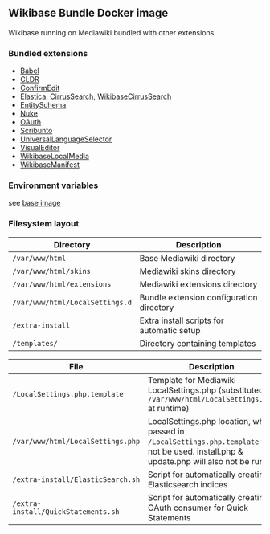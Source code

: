 ## Wikibase Bundle Docker image

Wikibase running on Mediawiki bundled with other extensions.

### Bundled extensions

- [Babel](https://www.mediawiki.org/wiki/Extension:Babel)
- [CLDR](https://www.mediawiki.org/wiki/Extension:CLDR)
- [ConfirmEdit](https://www.mediawiki.org/wiki/Extension:ConfirmEdit)
- [Elastica](https://www.mediawiki.org/wiki/Extension:Elastica), [CirrusSearch](https://www.mediawiki.org/wiki/Extension:CirrusSearch), [WikibaseCirrusSearch](https://www.mediawiki.org/wiki/Extension:WikibaseCirrusSearch)
- [EntitySchema](https://www.mediawiki.org/wiki/Extension:EntitySchema)
- [Nuke](https://www.mediawiki.org/wiki/Extension:Nuke)
- [OAuth](https://www.mediawiki.org/wiki/Extension:OAuth)
- [Scribunto](https://www.mediawiki.org/wiki/Extension:Scribunto)
- [UniversalLanguageSelector](https://www.mediawiki.org/wiki/Extension:UniversalLanguageSelector)
- [VisualEditor](https://www.mediawiki.org/wiki/Extension:VisualEditor)
- [WikibaseLocalMedia](https://github.com/ProfessionalWiki/WikibaseLocalMedia)
- [WikibaseManifest](https://www.mediawiki.org/wiki/Extension:WikibaseManifest)

### Environment variables

see [base image](../Wikibase/README.md)

### Filesystem layout

Directory                             | Description
--------------------------------------|-------------------------------------------------------------------------------
`/var/www/html`                       | Base Mediawiki directory
`/var/www/html/skins`                 | Mediawiki skins directory
`/var/www/html/extensions`            | Mediawiki extensions directory
`/var/www/html/LocalSettings.d`       | Bundle extension configuration directory
`/extra-install`                      | Extra install scripts for automatic setup
`/templates/`                         | Directory containing templates

File                                  | Description
--------------------------------------|-------------------------------------------------------------------------------
`/LocalSettings.php.template`         | Template for Mediawiki LocalSettings.php (substituted to `/var/www/html/LocalSettings.php` at runtime)
`/var/www/html/LocalSettings.php`     | LocalSettings.php location, when passed in `/LocalSettings.php.template` will not be used. install.php & update.php will also not be run.
`/extra-install/ElasticSearch.sh`     | Script for automatically creating Elasticsearch indices
`/extra-install/QuickStatements.sh`   | Script for automatically creating OAuth consumer for Quick Statements
